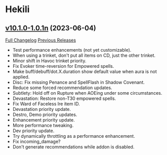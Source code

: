 # Hekili

## [v10.1.0-1.0.1n](https://github.com/Hekili/hekili/tree/v10.1.0-1.0.1n) (2023-06-04)
[Full Changelog](https://github.com/Hekili/hekili/compare/v10.1.0-1.0.1m...v10.1.0-1.0.1n) [Previous Releases](https://github.com/Hekili/hekili/releases)

- Test performance enhancements (not yet customizable).  
- When using a trinket, don't put all items on CD, just the other trinket.  
- Minor shift in Havoc trinket priority.  
- Fix Evoker time-reversion for Empowered spells.  
- Make buff/debuff/dot.X.duration show default value when aura is not applied.  
- Disc: Fix missing Penance and SpellFlash in Shadow Covenant.  
- Reduce some forced recommendation updates.  
- Subtlety: Hold off on Rupture when AOEing under some circumstances.  
- Devastation: Restore non-T30 empowered spells.  
- Fix Ward of Faceless Ire item ID.  
- Devastation priority update.  
- Destro, Demo priority updates.  
- Enhancement priority update.  
- More performance tweaking.  
- Dev priority update.  
- Try dynamically throttling as a performance enhancement.  
- Fix incoming\_damage?  
- Don't generate recommendations while addon is disabled.  
